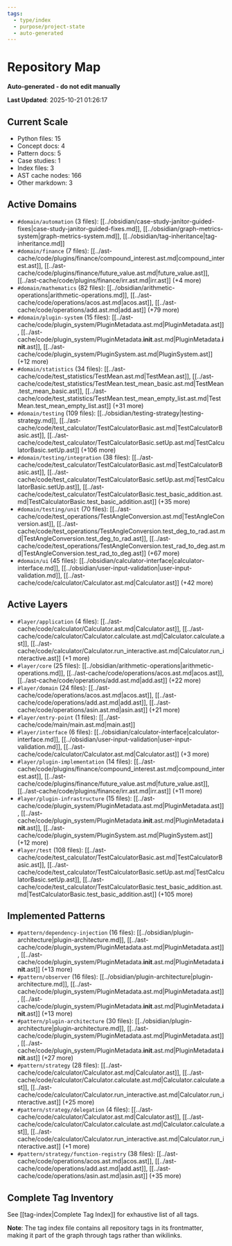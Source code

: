 ```yaml
---
tags:
  - type/index
  - purpose/project-state
  - auto-generated
---
```


# Repository Map

**Auto-generated - do not edit manually**

**Last Updated**: 2025-10-21 01:26:17

## Current Scale

- Python files: 15
- Concept docs: 4
- Pattern docs: 5
- Case studies: 1
- Index files: 3
- AST cache nodes: 166
- Other markdown: 3

## Active Domains

- `#domain/automation` (3 files): [[../obsidian/case-study-janitor-guided-fixes|case-study-janitor-guided-fixes.md]], [[../obsidian/graph-metrics-system|graph-metrics-system.md]], [[../obsidian/tag-inheritance|tag-inheritance.md]]
- `#domain/finance` (7 files): [[../ast-cache/code/plugins/finance/compound_interest.ast.md|compound_interest.ast]], [[../ast-cache/code/plugins/finance/future_value.ast.md|future_value.ast]], [[../ast-cache/code/plugins/finance/irr.ast.md|irr.ast]] (+4 more)
- `#domain/mathematics` (82 files): [[../obsidian/arithmetic-operations|arithmetic-operations.md]], [[../ast-cache/code/operations/acos.ast.md|acos.ast]], [[../ast-cache/code/operations/add.ast.md|add.ast]] (+79 more)
- `#domain/plugin-system` (15 files): [[../ast-cache/code/plugin_system/PluginMetadata.ast.md|PluginMetadata.ast]], [[../ast-cache/code/plugin_system/PluginMetadata.__init__.ast.md|PluginMetadata.__init__.ast]], [[../ast-cache/code/plugin_system/PluginSystem.ast.md|PluginSystem.ast]] (+12 more)
- `#domain/statistics` (34 files): [[../ast-cache/code/test_statistics/TestMean.ast.md|TestMean.ast]], [[../ast-cache/code/test_statistics/TestMean.test_mean_basic.ast.md|TestMean.test_mean_basic.ast]], [[../ast-cache/code/test_statistics/TestMean.test_mean_empty_list.ast.md|TestMean.test_mean_empty_list.ast]] (+31 more)
- `#domain/testing` (109 files): [[../obsidian/testing-strategy|testing-strategy.md]], [[../ast-cache/code/test_calculator/TestCalculatorBasic.ast.md|TestCalculatorBasic.ast]], [[../ast-cache/code/test_calculator/TestCalculatorBasic.setUp.ast.md|TestCalculatorBasic.setUp.ast]] (+106 more)
- `#domain/testing/integration` (38 files): [[../ast-cache/code/test_calculator/TestCalculatorBasic.ast.md|TestCalculatorBasic.ast]], [[../ast-cache/code/test_calculator/TestCalculatorBasic.setUp.ast.md|TestCalculatorBasic.setUp.ast]], [[../ast-cache/code/test_calculator/TestCalculatorBasic.test_basic_addition.ast.md|TestCalculatorBasic.test_basic_addition.ast]] (+35 more)
- `#domain/testing/unit` (70 files): [[../ast-cache/code/test_operations/TestAngleConversion.ast.md|TestAngleConversion.ast]], [[../ast-cache/code/test_operations/TestAngleConversion.test_deg_to_rad.ast.md|TestAngleConversion.test_deg_to_rad.ast]], [[../ast-cache/code/test_operations/TestAngleConversion.test_rad_to_deg.ast.md|TestAngleConversion.test_rad_to_deg.ast]] (+67 more)
- `#domain/ui` (45 files): [[../obsidian/calculator-interface|calculator-interface.md]], [[../obsidian/user-input-validation|user-input-validation.md]], [[../ast-cache/code/calculator/Calculator.ast.md|Calculator.ast]] (+42 more)

## Active Layers

- `#layer/application` (4 files): [[../ast-cache/code/calculator/Calculator.ast.md|Calculator.ast]], [[../ast-cache/code/calculator/Calculator.calculate.ast.md|Calculator.calculate.ast]], [[../ast-cache/code/calculator/Calculator.run_interactive.ast.md|Calculator.run_interactive.ast]] (+1 more)
- `#layer/core` (25 files): [[../obsidian/arithmetic-operations|arithmetic-operations.md]], [[../ast-cache/code/operations/acos.ast.md|acos.ast]], [[../ast-cache/code/operations/add.ast.md|add.ast]] (+22 more)
- `#layer/domain` (24 files): [[../ast-cache/code/operations/acos.ast.md|acos.ast]], [[../ast-cache/code/operations/add.ast.md|add.ast]], [[../ast-cache/code/operations/asin.ast.md|asin.ast]] (+21 more)
- `#layer/entry-point` (1 files): [[../ast-cache/code/main/main.ast.md|main.ast]]
- `#layer/interface` (6 files): [[../obsidian/calculator-interface|calculator-interface.md]], [[../obsidian/user-input-validation|user-input-validation.md]], [[../ast-cache/code/calculator/Calculator.ast.md|Calculator.ast]] (+3 more)
- `#layer/plugin-implementation` (14 files): [[../ast-cache/code/plugins/finance/compound_interest.ast.md|compound_interest.ast]], [[../ast-cache/code/plugins/finance/future_value.ast.md|future_value.ast]], [[../ast-cache/code/plugins/finance/irr.ast.md|irr.ast]] (+11 more)
- `#layer/plugin-infrastructure` (15 files): [[../ast-cache/code/plugin_system/PluginMetadata.ast.md|PluginMetadata.ast]], [[../ast-cache/code/plugin_system/PluginMetadata.__init__.ast.md|PluginMetadata.__init__.ast]], [[../ast-cache/code/plugin_system/PluginSystem.ast.md|PluginSystem.ast]] (+12 more)
- `#layer/test` (108 files): [[../ast-cache/code/test_calculator/TestCalculatorBasic.ast.md|TestCalculatorBasic.ast]], [[../ast-cache/code/test_calculator/TestCalculatorBasic.setUp.ast.md|TestCalculatorBasic.setUp.ast]], [[../ast-cache/code/test_calculator/TestCalculatorBasic.test_basic_addition.ast.md|TestCalculatorBasic.test_basic_addition.ast]] (+105 more)

## Implemented Patterns

- `#pattern/dependency-injection` (16 files): [[../obsidian/plugin-architecture|plugin-architecture.md]], [[../ast-cache/code/plugin_system/PluginMetadata.ast.md|PluginMetadata.ast]], [[../ast-cache/code/plugin_system/PluginMetadata.__init__.ast.md|PluginMetadata.__init__.ast]] (+13 more)
- `#pattern/observer` (16 files): [[../obsidian/plugin-architecture|plugin-architecture.md]], [[../ast-cache/code/plugin_system/PluginMetadata.ast.md|PluginMetadata.ast]], [[../ast-cache/code/plugin_system/PluginMetadata.__init__.ast.md|PluginMetadata.__init__.ast]] (+13 more)
- `#pattern/plugin-architecture` (30 files): [[../obsidian/plugin-architecture|plugin-architecture.md]], [[../ast-cache/code/plugin_system/PluginMetadata.ast.md|PluginMetadata.ast]], [[../ast-cache/code/plugin_system/PluginMetadata.__init__.ast.md|PluginMetadata.__init__.ast]] (+27 more)
- `#pattern/strategy` (28 files): [[../ast-cache/code/calculator/Calculator.ast.md|Calculator.ast]], [[../ast-cache/code/calculator/Calculator.calculate.ast.md|Calculator.calculate.ast]], [[../ast-cache/code/calculator/Calculator.run_interactive.ast.md|Calculator.run_interactive.ast]] (+25 more)
- `#pattern/strategy/delegation` (4 files): [[../ast-cache/code/calculator/Calculator.ast.md|Calculator.ast]], [[../ast-cache/code/calculator/Calculator.calculate.ast.md|Calculator.calculate.ast]], [[../ast-cache/code/calculator/Calculator.run_interactive.ast.md|Calculator.run_interactive.ast]] (+1 more)
- `#pattern/strategy/function-registry` (38 files): [[../ast-cache/code/operations/acos.ast.md|acos.ast]], [[../ast-cache/code/operations/add.ast.md|add.ast]], [[../ast-cache/code/operations/asin.ast.md|asin.ast]] (+35 more)

## Complete Tag Inventory

See [[tag-index|Complete Tag Index]] for exhaustive list of all tags.

**Note**: The tag index file contains all repository tags in its frontmatter, making it part of the graph through tags rather than wikilinks.
